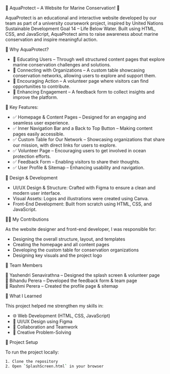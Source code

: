 🌊 AquaProtect – A Website for Marine Conservation! 🌊

AquaProtect is an educational and interactive website developed by our team as part of a university coursework project, inspired by United Nations Sustainable Development Goal 14 – Life Below Water. Built using HTML, CSS, and JavaScript, AquaProtect aims to raise awareness about marine conservation and inspire meaningful action.

🔹 Why AquaProtect?
- 💙 Educating Users – Through well structured content pages that explore marine conservation challenges and solutions.
- 💙 Connecting with Organizations – A custom table showcasing conservation networks, allowing users to explore and support them.
- 💙 Encouraging Action – A volunteer page where visitors can find opportunities to contribute.
- 💙 Enhancing Engagement – A feedback form to collect insights and improve the platform.

🔹 Key Features:
- ✅ Homepage & Content Pages – Designed for an engaging and seamless user experience.
- ✅ Inner Navigation Bar and a Back to Top Button – Making content pages easily accessible.
- ✅ Custom Table for Our Network – Showcasing organizations that share our mission, with direct links for users to explore.
- ✅ Volunteer Page – Encouraging users to get involved in ocean protection efforts.
- ✅ Feedback Form – Enabling visitors to share their thoughts.
- ✅ User Profile & Sitemap – Enhancing usability and navigation.

🎨 Design & Development

- UI/UX Design & Structure: Crafted with Figma to ensure a clean and modern user interface.
- Visual Assets: Logos and illustrations were created using Canva.
- Front-End Development: Built from scratch using HTML, CSS, and JavaScript.


👩‍💻 My Contributions

As the website designer and front-end developer, I was responsible for:
- Designing the overall structure, layout, and templates
- Creating the homepage and all content pages
- Developing the custom table for conservation organizations
- Designing key visuals and the project logo


🤝 Team Members

💙 Yashendri Senavirathna – Designed the splash screen & volunteer page  
💙 Bihandu Perera – Developed the feedback form & team page  
💙 Rashmi Perera – Created the profile page & sitemap


📌 What I Learned

This project helped me strengthen my skills in:
- 🌐 Web Development (HTML, CSS, JavaScript)
- 🎨 UI/UX Design using Figma
- 👥 Collaboration and Teamwork
- 🧠 Creative Problem-Solving


📁 Project Setup

To run the project locally:

```bash
1. Clone the repository
2. Open `SplashScreen.html` in your browser

